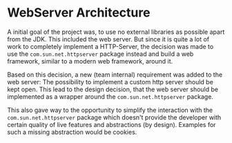 # WebServer Architecture
A initial goal of the project was, to use no external libraries as possible apart from the JDK.
This included the web server. But since it is quite a lot of work to completely implement a HTTP-Server,
the decision was made to use the `com.sun.net.httpserver` package instead and build a web framework,
similar to a modern web framework, around it.

Based on this decision, a new (team internal) requirement was added to the web server: 
The possibility to implement a custom http server should be kept open.
This lead to the design decision, that the web server should be implemented as a wrapper around the `com.sun.net.httpserver` package.

This also gave way to the opportunity to simplify the interaction with the `com.sun.net.httpserver` package which doesn't 
provide the developer with certain quality of live features and abstractions (by design). Examples for such a missing abstraction would be cookies.

